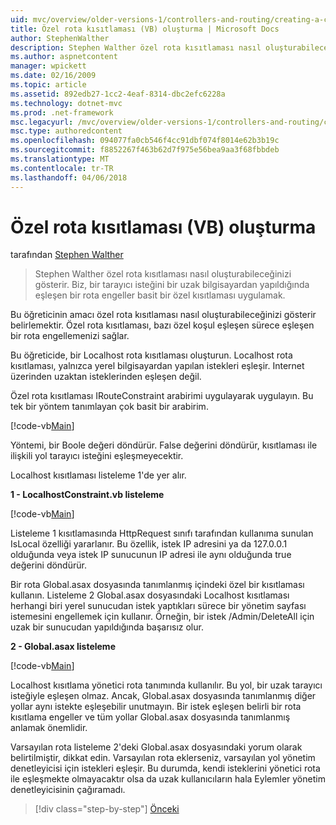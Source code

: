 ```yaml
---
uid: mvc/overview/older-versions-1/controllers-and-routing/creating-a-custom-route-constraint-vb
title: Özel rota kısıtlaması (VB) oluşturma | Microsoft Docs
author: StephenWalther
description: Stephen Walther özel rota kısıtlaması nasıl oluşturabileceğinizi gösterir. Biz basit bir uygulama bir rota engeller özel kısıtlama eşleşen w...
ms.author: aspnetcontent
manager: wpickett
ms.date: 02/16/2009
ms.topic: article
ms.assetid: 892edb27-1cc2-4eaf-8314-dbc2efc6228a
ms.technology: dotnet-mvc
ms.prod: .net-framework
msc.legacyurl: /mvc/overview/older-versions-1/controllers-and-routing/creating-a-custom-route-constraint-vb
msc.type: authoredcontent
ms.openlocfilehash: 094077fa0cb546f4cc91dbf074f8014e62b3b19c
ms.sourcegitcommit: f8852267f463b62d7f975e56bea9aa3f68fbbdeb
ms.translationtype: MT
ms.contentlocale: tr-TR
ms.lasthandoff: 04/06/2018
---
```

<a name="creating-a-custom-route-constraint-vb"></a>Özel rota kısıtlaması (VB) oluşturma
====================
tarafından [Stephen Walther](https://github.com/StephenWalther)

> Stephen Walther özel rota kısıtlaması nasıl oluşturabileceğinizi gösterir. Biz, bir tarayıcı isteğini bir uzak bilgisayardan yapıldığında eşleşen bir rota engeller basit bir özel kısıtlaması uygulamak.


Bu öğreticinin amacı özel rota kısıtlaması nasıl oluşturabileceğinizi gösterir belirlemektir. Özel rota kısıtlaması, bazı özel koşul eşleşen sürece eşleşen bir rota engellemenizi sağlar.

Bu öğreticide, bir Localhost rota kısıtlaması oluşturun. Localhost rota kısıtlaması, yalnızca yerel bilgisayardan yapılan istekleri eşleşir. Internet üzerinden uzaktan isteklerinden eşleşen değil.

Özel rota kısıtlaması IRouteConstraint arabirimi uygulayarak uygulayın. Bu tek bir yöntem tanımlayan çok basit bir arabirim.

[!code-vb[Main](creating-a-custom-route-constraint-vb/samples/sample1.vb)]

Yöntemi, bir Boole değeri döndürür. False değerini döndürür, kısıtlaması ile ilişkili yol tarayıcı isteğini eşleşmeyecektir.

Localhost kısıtlaması listeleme 1'de yer alır.

**1 - LocalhostConstraint.vb listeleme**

[!code-vb[Main](creating-a-custom-route-constraint-vb/samples/sample2.vb)]

Listeleme 1 kısıtlamasında HttpRequest sınıfı tarafından kullanıma sunulan IsLocal özelliği yararlanır. Bu özellik, istek IP adresini ya da 127.0.0.1 olduğunda veya istek IP sunucunun IP adresi ile aynı olduğunda true değerini döndürür.

Bir rota Global.asax dosyasında tanımlanmış içindeki özel bir kısıtlaması kullanın. Listeleme 2 Global.asax dosyasındaki Localhost kısıtlaması herhangi biri yerel sunucudan istek yaptıkları sürece bir yönetim sayfası istemesini engellemek için kullanır. Örneğin, bir istek /Admin/DeleteAll için uzak bir sunucudan yapıldığında başarısız olur.

**2 - Global.asax listeleme**

[!code-vb[Main](creating-a-custom-route-constraint-vb/samples/sample3.vb)]

Localhost kısıtlama yönetici rota tanımında kullanılır. Bu yol, bir uzak tarayıcı isteğiyle eşleşen olmaz. Ancak, Global.asax dosyasında tanımlanmış diğer yollar aynı istekte eşleşebilir unutmayın. Bir istek eşleşen belirli bir rota kısıtlama engeller ve tüm yollar Global.asax dosyasında tanımlanmış anlamak önemlidir.

Varsayılan rota listeleme 2'deki Global.asax dosyasındaki yorum olarak belirtilmiştir, dikkat edin. Varsayılan rota eklerseniz, varsayılan yol yönetim denetleyicisi için istekleri eşleşir. Bu durumda, kendi isteklerini yönetici rota ile eşleşmekte olmayacaktır olsa da uzak kullanıcıların hala Eylemler yönetim denetleyicisinin çağıramadı.

> [!div class="step-by-step"]
> [Önceki](creating-a-route-constraint-vb.md)
